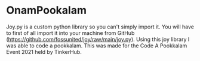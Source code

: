 # OnamPookalam
Joy.py is a custom python library so you can't simply import it.  You will have to first of all import it into your machine from GitHub (https://github.com/fossunited/joy/raw/main/joy.py).
Using this joy library I was able to code a pookkalam. This was made for the Code A Pookkalam Event 2021 held by TinkerHub.

